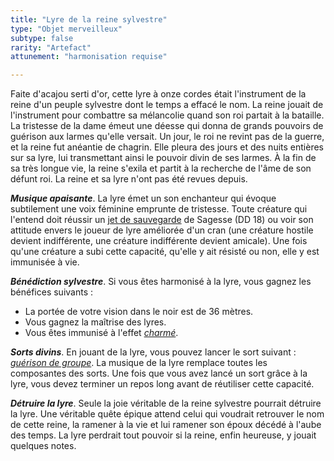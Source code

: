 ```yaml
---
title: "Lyre de la reine sylvestre"
type: "Objet merveilleux"
subtype: false
rarity: "Artefact"
attunement: "harmonisation requise"

---
```

Faite d'acajou serti d'or, cette lyre à onze cordes était l'instrument de la reine d'un peuple sylvestre dont le temps a effacé le nom. La reine jouait de l'instrument pour combattre sa mélancolie quand son roi partait à la bataille. La tristesse de la dame émeut une déesse qui donna de grands pouvoirs de guérison aux larmes qu'elle versait. Un jour, le roi ne revint pas de la guerre, et la reine fut anéantie de chagrin. Elle pleura des jours et des nuits entières sur sa lyre, lui transmettant ainsi le pouvoir divin de ses larmes. À la fin de sa très longue vie, la reine s'exila et partit à la recherche de l'âme de son défunt roi. La reine et sa lyre n'ont pas été revues depuis.

_**Musique apaisante**_. La lyre émet un son enchanteur qui évoque subtilement une voix féminine emprunte de tristesse. Toute créature qui l'entend doit réussir un [jet de sauvegarde](/utiliser-les-caracteristiques/#jets-de-sauvegarde) de Sagesse (DD 18) ou voir son attitude envers le joueur de lyre améliorée d'un cran (une créature hostile devient indifférente, une créature indifférente devient amicale). Une fois qu'une créature a subi cette capacité, qu'elle y ait résisté ou non, elle y est immunisée à vie.

_**Bénédiction sylvestre**_. Si vous êtes harmonisé à la lyre, vous gagnez les bénéfices suivants :
* La portée de votre vision dans le noir est de 36 mètres.
* Vous gagnez la maîtrise des lyres.
* Vous êtes immunisé à l'effet [_charmé_](/gerer-la-sante-du-personnage/#charme).

_**Sorts divins**_. En jouant de la lyre, vous pouvez lancer le sort suivant : [_guérison de groupe_](/grimoire/guerison-de-groupe/). La musique de la lyre remplace toutes les composantes des sorts. Une fois que vous avez lancé un sort grâce à la lyre, vous devez terminer un repos long avant de réutiliser cette capacité.

_**Détruire la lyre**_. Seule la joie véritable de la reine sylvestre pourrait détruire la lyre. Une véritable quête épique attend celui qui voudrait retrouver le nom de cette reine, la ramener à la vie et lui ramener son époux décédé à l'aube des temps. La lyre perdrait tout pouvoir si la reine, enfin heureuse, y jouait quelques notes.
